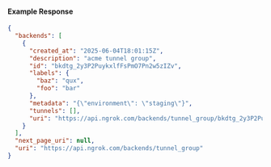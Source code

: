 <!-- Code generated for API Clients. DO NOT EDIT. -->

#### Example Response

```json
{
  "backends": [
    {
      "created_at": "2025-06-04T18:01:15Z",
      "description": "acme tunnel group",
      "id": "bkdtg_2y3P2PuykxlfFsPmO7Pn2w5zIZv",
      "labels": {
        "baz": "qux",
        "foo": "bar"
      },
      "metadata": "{\"environment\": \"staging\"}",
      "tunnels": [],
      "uri": "https://api.ngrok.com/backends/tunnel_group/bkdtg_2y3P2PuykxlfFsPmO7Pn2w5zIZv"
    }
  ],
  "next_page_uri": null,
  "uri": "https://api.ngrok.com/backends/tunnel_group"
}
```
